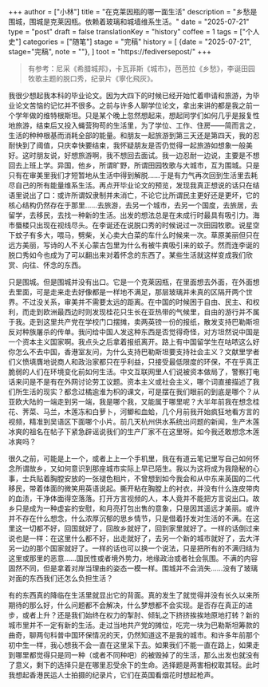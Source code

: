 +++
author = ["小林"]
title = "在克莱因瓶的哪一面生活"
description = "乡愁是围城，围城是克莱因瓶。依赖着玻璃和城墙维系生活。"
date = "2025-07-21"
type = "post"
draft = false
translationKey = "history"
coffee = 1
tags = ["个人史"]
categories = ["随笔"]
stage = "完稿"
history = [
  {date = "2025-07-21", stage="完稿", note = ""},
]
toot = "https://fediversepost/"
+++

> 有参考：尼采《希腊城邦》，卡瓦菲斯《城市》，芭芭拉《乡愁》，李诞田园牧歌主题的脱口秀，纪录片《寧化飛灰》。

我很少想起我本科的毕业论文。因为大四下的时候已经开始忙着申请和旅游，为毕业论文苦恼的记忆并不很多。之前与许多人聊学位论文，拿出来讲的都是我之前一个学年做的维特根斯坦。只是某个晚上忽然想起来，想起同学们如何几乎是报复性地旅游，结束后又投入蝇营狗苟的生活里，为了学位、工作、住房——简而言之，生活的种种根基而消耗全部的能量。和朋友一起旅游到第三天还是第四天，我的忍耐快到了阈值，只庆幸快要结束，我怀疑朋友是否仍觉得一起旅游如想象一般美好。这时朋友说，好想旅游啊，我不想回去面试。我一边忍耐一边说，主要是不想回去上班上学。异国，他乡，所谓旷野，所谓田园牧歌与大城市，互为围城。只是只有在审美里我们才短暂地从生活中得到解脱……于是有力气再次回到生活里去耗尽自己的所有能量维系生活。再点开毕业论文的预览，发现我真正想说的话只在结语里说出了口：或许所谓奴隶制并未消亡，不论它比所谓民主更好还是更坏，它的核心结构仍然存在于那里……去旅游，去另一个城市，去另一个国度，去旅居，去留学，去移民，去找一种新的生活。出发的想法总是在未成行时最具有吸引力。海市蜃楼只出现在视线尽头。在李诞还在说脱口秀的时候说过一次田园牧歌。说星空下蚊子有多大，喂马，劈柴，关心卖大白菜的车什么时候来一次。草原美丽但只在远方美丽，写诗的人不关心蒙古包里为什么有被牛粪吸引来的蚊子。然而连李诞的脱口秀如今也成为了可以翻出来对着怀念的东西了。某些生活就这样变成我们欣赏、向往、怀念的东西。

只是围城。但是围城并没有出口。它是一个克莱因瓶，在里面想去外面，在外面想去里面，可是走来走去好像都是一样地不满足，那层玻璃并未真的区隔开两个世界。不过没关系，审美并不需要太远的距离。在中国的时候困于自由、民主、和权利，而走到欧洲最西边时则发现桂花只生长在亚热带的气候里，自由的游行并不属于我。走到这里共产党在学校门口摆摊，卖两英镑一份的报纸，散发支持巴勒斯坦反对种族屠杀的传单。我问给中国人发这种东西是否觉得奇怪，对方坦然说中国是一个资本主义国家啊。我点头之后拿着报纸离开。路上有中国留学生在咕哝这么好你怎么不去中国，香港室友问，为什么支持巴勒斯坦要支持社会主义？文献里学者们义愤填膺地说商人和政治家都只在乎利益，只接受最低限度的环保，不在乎真正脆弱的人们在环境变化前如何生活。中文互联网里人们说被资本做局了，警察打电话来问是不是有在外网讨论劳工议题。资本主义或社会主义，哪个词直接描述了我们所生活的现实？都念过橘逾淮为枳的课文，可是摆在我们眼前的到底是哪个？从亚欧大陆的一端走到另一端，我是哪个我，又能属于哪里呢？大半年前我在想念桂花、荠菜、马兰，木莲冻和白萝卜，河鲫和血蛤，几个月前我开始疯狂地看方言的视频，精准到吴语区下面哪个小片。前几天杭州供水系统出问题的新闻，生产木莲冰爽的祖名在帖子下紧急辟谣说我们的生产厂家不在这里呀。如今我还敢想念木莲冰爽吗？

很久之前，可能是上一个，或者上上一个手机里，我在有道云笔记里写自己如何怀念所谓故乡，又如何意识到那座城市实际上早已陌生。我以为这将成为我隐秘的心事，士兵贴着胸膛安放的一张褪色相片，不曾想到如今我会和从中东来英国的二代移民，带着体面的微笑用英语说起。撕开粘在胸膛上的衬衣，并没有什么连皮带肉的血渍，干净体面得空落落。打开方言视频的人，本人竟并不能把方言说出口。故乡只是成为一种虚妄的安慰，和月亮打包出售的意象，只是因其遥远才美丽。或许并不存在什么想念，什么浓厚沉郁的思乡情节，只是借着抒发对生活的不满。在这里这一切都不好，回国就好了，回故乡就好了，回到家里就好了。一样的话倒过来说也是一样：在这里什么都不好，出走就好了，去另一个新的城市就好了，去大洋另一边的那个国家就好了。一样的话也可以换一个说法，只是把所有的不满归结为这里或那里的恶意……国民性或者境外势力，地缘政治或者社会氛围。不满的内容固然不同，但是拿着对岸当理由的姿态一模一样。围城并不会消失……没有了玻璃对面的东西我们还怎么负担生活？

有的东西真的降临在生活里就显出它的背面。真的发生了就觉得并没有长久以来所期待的那么好，什么问题都不会解决，什么梦想都不会实现。是否存在真正的进步，或者上升？还是我们始终在权力的掣肘、倾轧之下挤挤挨挨地原地打转？新的城市里并不一定有新的生活。走过当地共产党的摊位，吃完一块为巴勒斯坦筹款的曲奇，聊两句科普中国环保情况的天，仍然知道这不是我的城市。和许多年前那个初中生一样，我心想我不会一直在这里呆下去。如果我们不能一直在路上，如果走到哪里都觉得只是同一种（或者不同种吧）的被毁掉了的生活，那么出发也就没有了意义，剩下的选择只是在哪里忍受余下的生命。选择题是两害相权取其轻。此时我想起香港民运人士拍摄的纪录片，它们在英国看烟花时想起枪声。
